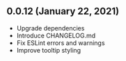 ## 0.0.12 (January 22, 2021)

* Upgrade dependencies
* Introduce CHANGELOG.md
* Fix ESLint errors and warnings
* Improve tooltip styling